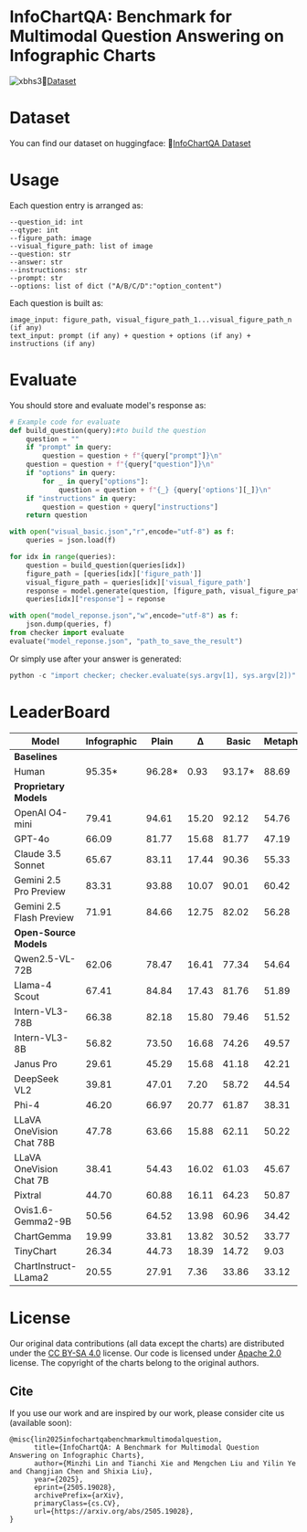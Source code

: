 

# InfoChartQA:  Benchmark for Multimodal Question Answering on Infographic Charts



![xbhs3](C:\Users\Admin\Desktop\teaser.jpg)🤗[Dataset](https://huggingface.co/datasets/Jietson/InfoChartQA)

# Dataset 
You can find our dataset on huggingface: 🤗[InfoChartQA Dataset](https://huggingface.co/datasets/Jietson/InfoChartQA)

# Usage

Each question entry is arranged as:

```
--question_id: int
--qtype: int
--figure_path: image
--visual_figure_path: list of image
--question: str
--answer: str
--instructions: str
--prompt: str
--options: list of dict ("A/B/C/D":"option_content")
```

Each question is built as:

```
image_input: figure_path, visual_figure_path_1...visual_figure_path_n (if any)
text_input: prompt (if any) + question + options (if any) + instructions (if any)
```

# Evaluate

You should store and evaluate model's response as:

```python
# Example code for evaluate
def build_question(query):#to build the question
    question = ""
    if "prompt" in query:
    	question = question + f"{query["prompt"]}\n"
    question = question + f"{query["question"]}\n"
    if "options" in query:
        for _ in query["options"]:
            question = question + f"{_} {query['options'][_]}\n"
	if "instructions" in query:
    	question = question + query["instructions"]
    return question

with open("visual_basic.json","r",encode="utf-8") as f:
	queries = json.load(f)

for idx in range(queries):
    question = build_question(queries[idx])
    figure_path = [queries[idx]['figure_path']]
    visual_figure_path = queries[idx]['visual_figure_path']
    response = model.generate(question, [figure_path, visual_figure_path])# generate model's response based on 
    queries[idx]["response"] = reponse

with open("model_reponse.json","w",encode="utf-8") as f:
	json.dump(queries, f)
from checker import evaluate
evaluate("model_reponse.json", "path_to_save_the_result")
```

Or simply use after your answer is generated:

```python
python -c "import checker; checker.evaluate(sys.argv[1], sys.argv[2])" PATH_TO_INPUT_FILE PATH_TO_INPUT_FILE 
```

# LeaderBoard

| Model                        | Infographic | Plain   | Δ     | Basic  | Metaphor | Avg.   | 
|------------------------------|-------------|---------|-------|--------|----------|--------| 
| **Baselines**                |             |         |       |        |          |        | 
| Human                        | 95.35\*      | 96.28\*  | 0.93  | 93.17\*| 88.69    | 90.93  | 
| **Proprietary Models**       |             |         |       |        |          |        | 
| OpenAI O4-mini               | 79.41       | 94.61   | 15.20 | 92.12  | 54.76    | 73.44  | | GPT-4.1                      | 70.01       | 83.36   | 13.35 | 88.47  | 50.87    | 69.67  | 
| GPT-4o                       | 66.09       | 81.77   | 15.68 | 81.77  | 47.19    | 64.48  | 
| Claude 3.5 Sonnet            | 65.67       | 83.11   | 17.44 | 90.36  | 55.33    | 72.85  | 
| Gemini 2.5 Pro Preview       | 83.31       | 93.88   | 10.07 | 90.01  | 60.42    | 75.22  | 
| Gemini 2.5 Flash Preview     | 71.91       | 84.66   | 12.75 | 82.02  | 56.28    | 69.15  | 
| **Open-Source Models**       |             |         |       |        |          |        | 
| Qwen2.5-VL-72B               | 62.06       | 78.47   | 16.41 | 77.34  | 54.64    | 65.99  | 
| Llama-4 Scout                | 67.41       | 84.84   | 17.43 | 81.76  | 51.89    | 66.83  | 
| Intern-VL3-78B               | 66.38       | 82.18   | 15.80 | 79.46  | 51.52    | 65.49  | 
| Intern-VL3-8B                | 56.82       | 73.50   | 16.68 | 74.26  | 49.57    | 61.92  | 
| Janus Pro                    | 29.61       | 45.29   | 15.68 | 41.18  | 42.21    | 41.69  | 
| DeepSeek VL2                 | 39.81       | 47.01   | 7.20  | 58.72  | 44.54    | 51.63  | 
| Phi-4                        | 46.20       | 66.97   | 20.77 | 61.87  | 38.31    | 50.09  | 
| LLaVA OneVision Chat 78B     | 47.78       | 63.66   | 15.88 | 62.11  | 50.22    | 56.17  | 
| LLaVA OneVision Chat 7B      | 38.41       | 54.43   | 16.02 | 61.03  | 45.67    | 53.35  | 
| Pixtral                      | 44.70       | 60.88   | 16.11 | 64.23  | 50.87    | 57.55  | 
| Ovis1.6-Gemma2-9B            | 50.56       | 64.52   | 13.98 | 60.96  | 34.42    | 47.69  | 
| ChartGemma                   | 19.99       | 33.81   | 13.82 | 30.52  | 33.77    | 32.15  | 
| TinyChart                    | 26.34       | 44.73   | 18.39 | 14.72  | 9.03     | 11.88  | 
| ChartInstruct-LLama2         | 20.55       | 27.91   | 7.36  | 33.86  | 33.12    | 33.49  |

 # License

Our original data contributions (all data except the charts) are distributed under the [CC BY-SA 4.0](https://github.com/princeton-nlp/CharXiv/blob/main/data/LICENSE) license. Our code is licensed under [Apache 2.0](https://github.com/princeton-nlp/CharXiv/blob/main/LICENSE) license. The copyright of the charts belong to the original authors.

##  Cite

If you use our work and are inspired by our work, please consider cite us (available soon):

```
@misc{lin2025infochartqabenchmarkmultimodalquestion,
      title={InfoChartQA: A Benchmark for Multimodal Question Answering on Infographic Charts}, 
      author={Minzhi Lin and Tianchi Xie and Mengchen Liu and Yilin Ye and Changjian Chen and Shixia Liu},
      year={2025},
      eprint={2505.19028},
      archivePrefix={arXiv},
      primaryClass={cs.CV},
      url={https://arxiv.org/abs/2505.19028}, 
}
```

